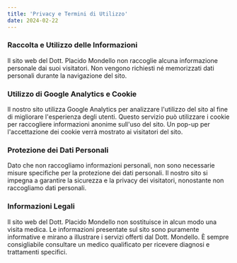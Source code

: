```yaml
---
title: 'Privacy e Termini di Utilizzo'
date: 2024-02-22
---
```


### Raccolta e Utilizzo delle Informazioni
Il sito web del Dott. Placido Mondello non raccoglie alcuna informazione personale dai suoi visitatori. Non vengono richiesti né memorizzati dati personali durante la navigazione del sito.

### Utilizzo di Google Analytics e Cookie
Il nostro sito utilizza Google Analytics per analizzare l'utilizzo del sito al fine di migliorare l'esperienza degli utenti. Questo servizio può utilizzare i cookie per raccogliere informazioni anonime sull'uso del sito. Un pop-up per l'accettazione dei cookie verrà mostrato ai visitatori del sito.

### Protezione dei Dati Personali
Dato che non raccogliamo informazioni personali, non sono necessarie misure specifiche per la protezione dei dati personali. Il nostro sito si impegna a garantire la sicurezza e la privacy dei visitatori, nonostante non raccogliamo dati personali.

### Informazioni Legali
Il sito web del Dott. Placido Mondello non sostituisce in alcun modo una visita medica. Le informazioni presentate sul sito sono puramente informative e mirano a illustrare i servizi offerti dal Dott. Mondello. È sempre consigliabile consultare un medico qualificato per ricevere diagnosi e trattamenti specifici.

